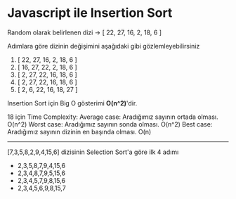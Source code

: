 # Javascript ile Insertion Sort

Random olarak belirlenen dizi ->  [ 22, 27, 16, 2, 18, 6 ]

Adımlara göre dizinin değişimini aşağıdaki gibi gözlemleyebilirsiniz

1. [ 22, 27, 16, 2, 18, 6 ]
2. [ 16, 27, 22, 2, 18, 6 ]
3. [ 2, 27, 22, 16, 18, 6 ]
4. [ 2, 27, 22, 16, 18, 6 ]
5. [ 2, 6, 22, 16, 18, 27 ]

Insertion Sort için Big O gösterimi **O(n^2)**'dir.

18 için Time Complexity:
  Average case: Aradığımız sayının ortada olması.         O(n^2)
 Worst case: Aradığımız sayının sonda olması.           O(n^2)
 Best case: Aradığımız sayının dizinin en başında olması. O(n)

********************************************************************************
[7,3,5,8,2,9,4,15,6] dizisinin Selection Sort'a göre ilk 4 adımı

* 2,3,5,8,7,9,4,15,6
* 2,3,4,8,7,9,5,15,6
* 2,3,4,5,7,9,8,15,6
* 2,3,4,5,6,9,8,15,7
